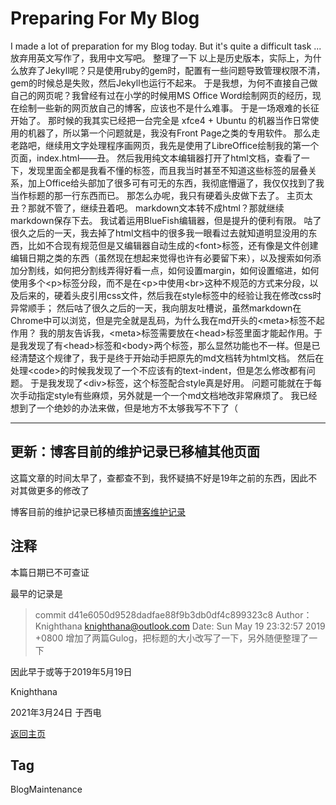 <meta http-equiv="Content-Type" content="text/html; charset=utf-8">

# Preparing For My Blog

  I made a lot of preparation for my Blog today.
  But it's quite a difficult task ...
  放弃用英文写作了，我用中文写吧。
  整理了一下
  以上是历史版本，实际上，为什么放弃了Jekyll呢？只是使用ruby的gem时，配置有一些问题导致管理权限不清，gem的时候总是失败，然后Jekyll也运行不起来。
  于是我想，为何不直接自己做自己的网页呢？我曾经有过在小学的时候用MS Office Word绘制网页的经历，现在绘制一些新的网页放自己的博客，应该也不是什么难事。
  于是一场艰难的长征开始了。
  那时候的我其实已经把一台完全是 xfce4 + Ubuntu 的机器当作日常使用的机器了，所以第一个问题就是，我没有Front Page之类的专用软件。
  那么走老路吧，继续用文字处理程序画网页，我先是使用了LibreOffice绘制我的第一个页面，index.html——丑。
  然后我用纯文本编辑器打开了html文档，查看了一下，发现里面全都是我看不懂的标签，而且我当时甚至不知道这些标签的层叠关系，加上Office给头部加了很多可有可无的东西，我彻底懵逼了，我仅仅找到了我当作标题的那一行东西而已。
  那怎么办呢，我只有硬着头皮做下去了。
  主页太丑？那就不管了，继续丑着吧。
  markdown文本转不成html？那就继续markdown保存下去。
  我试着运用BlueFish编辑器，但是提升的便利有限。
  咕了很久之后的一天，我去掉了html文档中的很多我一眼看过去就知道明显没用的东西，比如不合现有规范但是又编辑器自动生成的&lt;font&gt;标签，还有像是文件创建编辑日期之类的东西（虽然现在想起来觉得也许有必要留下来），以及搜索如何添加分割线，如何把分割线弄得好看一点，如何设置margin，如何设置缩进，如何使用多个&lt;p&gt;标签分段，而不是在&lt;p&gt;中使用&lt;br&gt;这种不规范的方式来分段，以及后来的，硬着头皮引用css文件，然后我在style标签中的经验让我在修改css时异常顺手；
  然后咕了很久之后的一天，我向朋友吐槽说，虽然markdown在Chrome中可以浏览，但是完全就是乱码，为什么我在md开头的&lt;meta&gt;标签不起作用？
  我的朋友告诉我，&lt;meta&gt;标签需要放在&lt;head&gt;标签里面才能起作用。于是我发现了有&lt;head&gt;标签和&lt;body&gt;两个标签，那么显然功能也不一样。但是已经清楚这个规律了，我于是终于开始动手把原先的md文档转为html文档。
  然后在处理&lt;code&gt;的时候我发现了一个不应该有的text-indent，但是怎么修改都有问题。
  于是我发现了&lt;div&gt;标签，这个标签配合style真是好用。
  问题可能就在于每次手动指定style有些麻烦，另外就是一个一个md文档地改非常麻烦了。
  我已经想到了一个绝妙的办法来做，但是地方不太够我写不下了（

-------------------------------------------------------------------------

## 更新：博客目前的维护记录已移植其他页面

这篇文章的时间太早了，查都查不到，我怀疑搞不好是19年之前的东西，因此不对其做更多的修改了

博客目前的维护记录已移植页面[博客维护记录](../post/Try_Text2html_For_The_First_Day.html)

## 注释

本篇日期已不可查证

最早的记录是

> commit d41e6050d9528dadfae88f9b3db0df4c899323c8
> Author： Knighthana <knighthana@outlook.com>
> Date: Sun May 19 23:32:57 2019 +0800
>     增加了两篇Gulog，把标题的大小改写了一下，另外随便整理了一下

因此早于或等于2019年5月19日

Knighthana

2021年3月24日 于西电

[返回主页](../index.html)

## Tag

BlogMaintenance
